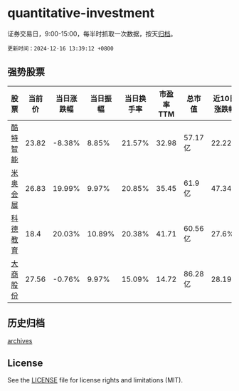 # quantitative-investment

证券交易日，9:00-15:00，每半时抓取一次数据，按天[归档](archives)。

`更新时间：2024-12-16 13:39:12 +0800`

## 强势股票

|股票|当前价|当日涨跌幅|当日振幅|当日换手率|市盈率TTM|总市值|近10日涨跌幅|
|----|----|----|----|----|----|----|----|
|[酷特智能](https://xueqiu.com/S/SZ300840)|23.82|-8.38%|8.85%|21.57%|32.98|57.17亿|22.22%|
|[米奥会展](https://xueqiu.com/S/SZ300795)|26.83|19.99%|9.97%|20.85%|35.45|61.9亿|47.34%|
|[科德教育](https://xueqiu.com/S/SZ300192)|18.4|20.03%|10.89%|20.38%|41.71|60.56亿|27.6%|
|[大商股份](https://xueqiu.com/S/SH600694)|27.56|-0.76%|9.97%|15.09%|14.72|86.28亿|28.19%|

## 历史归档

[archives](archives)

## License

See the [LICENSE](LICENSE) file for license rights and limitations (MIT).